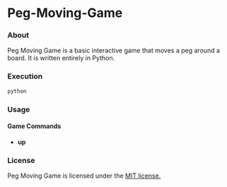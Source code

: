 # Peg-Moving-Game
### About
Peg Moving Game is a basic interactive game that moves a peg around a board. It is written entirely in Python.

### Execution
```Bash
python 
```

### Usage
#### Game Commands
* **up**

### License
Peg Moving Game is licensed under the [MIT license.](https://github.com/elailai94/Peg-Moving-Game/blob/master/LICENSE)
